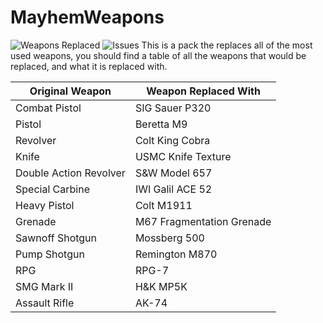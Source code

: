 # MayhemWeapons
![Weapons Replaced](https://img.shields.io/badge/Weapons%20Replaced-13-critical?style=for-the-badge&logo=github) ![Issues](https://img.shields.io/github/issues/MayhemStudios/MayhemWeapons?style=for-the-badge&logo=github-critical)
This is a pack the replaces all of the most used weapons, you should find a table of all the weapons that would be replaced, and what it is replaced with.

| Original Weapon | Weapon Replaced With |
|--|--|
| Combat Pistol | SIG Sauer P320 |
| Pistol | Beretta M9 |
| Revolver | Colt King Cobra |
| Knife | USMC Knife Texture |
| Double Action Revolver | S&W Model 657 |
| Special Carbine | IWI Galil ACE 52 |
| Heavy Pistol | Colt M1911 |
| Grenade | M67 Fragmentation Grenade |
| Sawnoff Shotgun | Mossberg 500 |
| Pump Shotgun | Remington M870 |
| RPG | RPG-7 |
| SMG Mark II | H&K MP5K |
| Assault Rifle | AK-74 |
